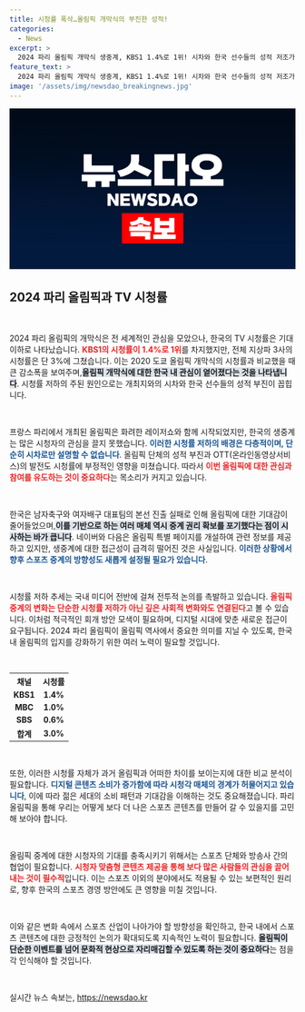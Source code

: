 ```yaml
---
title: 시청률 폭삭…올림픽 개막식의 부진한 성적!
categories:
  - News
excerpt: >
  2024 파리 올림픽 개막식 생중계, KBS1 1.4%로 1위! 시차와 한국 선수들의 성적 저조가 시청률 저하 원인. OTT 시대에 지상파의 생중계 매력은? 코드가 필요합니다!
feature_text: >
  2024 파리 올림픽 개막식 생중계, KBS1 1.4%로 1위! 시차와 한국 선수들의 성적 저조가 시청률 저하 원인. OTT 시대에 지상파의 생중계 매력은? 코드가 필요합니다!
image: '/assets/img/newsdao_breakingnews.jpg'
---
```


<p><img src="/assets/img/newsdao_breakingnews.jpg" alt="ontimetimes 속보" /></p>

<h2 data-ke-size="size26">2024 파리 올림픽과 TV 시청률</h2>

<p data-ke-size="size16">&nbsp;</p>

<p>2024 파리 올림픽의 개막식은 전 세계적인 관심을 모았으나, 한국의 TV 시청률은 기대 이하로 나타났습니다. <b><span style="color: #ee2323;">KBS1의 시청률이 1.4%로 1위</span></b>를 차지했지만, 전체 지상파 3사의 시청률은 단 3%에 그쳤습니다. 이는 2020 도쿄 올림픽 개막식의 시청률과 비교했을 때 큰 감소폭을 보여주며,<b><span style="background-color: #21538527;">올림픽 개막식에 대한 한국 내 관심이 옅어졌다는 것을 나타냅니다</span></b>. 시청률 저하의 주된 원인으로는 개최지와의 시차와 한국 선수들의 성적 부진이 꼽힙니다. </p>

<p data-ke-size="size16">&nbsp;</p>

<p>프랑스 파리에서 개최된 올림픽은 화려한 레이저쇼와 함께 시작되었지만, 한국의 생중계는 많은 시청자의 관심을 끌지 못했습니다. <b><span style="color: #1a5490;">이러한 시청률 저하의 배경은 다층적이며, 단순히 시차로만 설명할 수 없습니다</span></b>. 올림픽 단체의 성적 부진과 OTT(온라인동영상서비스)의 발전도 시청률에 부정적인 영향을 미쳤습니다. 따라서 <b><span style="color: #ee2323;">이번 올림픽에 대한 관심과 참여를 유도하는 것이 중요하다</span></b>는 목소리가 커지고 있습니다. </p>

<p data-ke-size="size16">&nbsp;</p>

<p>한국은 남자축구와 여자배구 대표팀의 본선 진출 실패로 인해 올림픽에 대한 기대감이 줄어들었으며,<b><span style="background-color: #21538527;">이를 기반으로 하는 여러 매체 역시 중계 권리 확보를 포기했다는 점이 시사하는 바가 큽니다</span></b>. 네이버와 다음은 올림픽 특별 페이지를 개설하여 관련 정보를 제공하고 있지만, 생중계에 대한 접근성이 급격히 떨어진 것은 사실입니다. <b><span style="color: #1a5490;">이러한 상황에서 향후 스포츠 중계의 방향성도 새롭게 설정될 필요가 있습니다</span></b>.</p>

<p data-ke-size="size16">&nbsp;</p>

<p>시청률 저하 추세는 국내 미디어 전반에 걸쳐 전투적 논의를 촉발하고 있습니다. <b><span style="color: #ee2323;">올림픽 중계의 변화는 단순한 시청률 저하가 아닌 깊은 사회적 변화와도 연결된다</span></b>고 볼 수 있습니다. 이처럼 적극적인 회개 방안 모색이 필요하며, 디지털 시대에 맞춘 새로운 접근이 요구됩니다. 2024 파리 올림픽이 올림픽 역사에서 중요한 의미를 지닐 수 있도록, 한국 내 올림픽의 입지를 강화하기 위한 여러 노력이 필요할 것입니다.</p>

<p data-ke-size="size16">&nbsp;</p>

<table style="width:100%;">
    <tr>
        <th><b>채널</b></th>
        <th><b>시청률</b></th>
    </tr>
    <tr>
        <td style="text-align: center; height: 17px;"><b>KBS1</b></td>
        <td style="text-align: center; height: 17px;"><b>1.4%</b></td>
    </tr>
    <tr>
        <td style="text-align: center; height: 17px;"><b>MBC</b></td>
        <td style="text-align: center; height: 17px;"><b>1.0%</b></td>
    </tr>
    <tr>
        <td style="text-align: center; height: 17px;"><b>SBS</b></td>
        <td style="text-align: center; height: 17px;"><b>0.6%</b></td>
    </tr>
    <tr>
        <td style="text-align: center; height: 17px;"><b>합계</b></td>
        <td style="text-align: center; height: 17px;"><b>3.0%</b></td>
    </tr>
</table>

<p data-ke-size="size16">&nbsp;</p>

<p>또한, 이러한 시청률 자체가 과거 올림픽과 어떠한 차이를 보이는지에 대한 비교 분석이 필요합니다. <b><span style="color: #1a5490;">디지털 콘텐츠 소비가 증가함에 따라 시청각 매체의 경계가 허물어지고 있습니다</span></b>, 이에 따라 젊은 세대의 소비 패턴과 기대감을 이해하는 것도 중요해졌습니다. 파리올림픽을 통해 우리는 어떻게 보다 더 나은 스포츠 콘텐츠를 만들어 갈 수 있을지를 고민해 보아야 합니다.  </p>

<p data-ke-size="size16">&nbsp;</p>

<p>올림픽 중계에 대한 시청자의 기대를 충족시키기 위해서는 스포츠 단체와 방송사 간의 협업이 필요합니다.  <b><span style="color: #ee2323;">시청자 맞춤형 콘텐츠 제공을 통해 보다 많은 사람들의 관심을 끌어내는 것이 필수적</span></b>입니다. 이는 스포츠 이외의 분야에서도 적용될 수 있는 보편적인 원리로, 향후 한국의 스포츠 경영 방안에도 큰 영향을 미칠 것입니다. </p>

<p data-ke-size="size16">&nbsp;</p>

<p>이와 같은 변화 속에서 스포츠 산업이 나아가야 할 방향성을 확인하고, 한국 내에서 스포츠 콘텐츠에 대한 긍정적인 논의가 확대되도록 지속적인 노력이 필요합니다. <b><span style="background-color: #21538527;">올림픽이 단순한 이벤트를 넘어 문화적 현상으로 자리매김할 수 있도록 하는 것이 중요하다</span></b>는 점을 각 인식해야 할 것입니다. </p>

<p data-ke-size="size16">&nbsp;</p>
실시간 뉴스 속보는, <a href="https://newsdao.kr" rel="dofollow">https://newsdao.kr</a>


